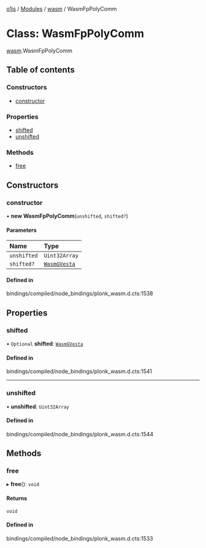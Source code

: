[o1js](../README.md) / [Modules](../modules.md) / [wasm](../modules/wasm.md) / WasmFpPolyComm

# Class: WasmFpPolyComm

[wasm](../modules/wasm.md).WasmFpPolyComm

## Table of contents

### Constructors

- [constructor](wasm.WasmFpPolyComm.md#constructor)

### Properties

- [shifted](wasm.WasmFpPolyComm.md#shifted)
- [unshifted](wasm.WasmFpPolyComm.md#unshifted)

### Methods

- [free](wasm.WasmFpPolyComm.md#free)

## Constructors

### constructor

• **new WasmFpPolyComm**(`unshifted`, `shifted?`)

#### Parameters

| Name | Type |
| :------ | :------ |
| `unshifted` | `Uint32Array` |
| `shifted?` | [`WasmGVesta`](wasm.WasmGVesta.md) |

#### Defined in

bindings/compiled/node_bindings/plonk_wasm.d.cts:1538

## Properties

### shifted

• `Optional` **shifted**: [`WasmGVesta`](wasm.WasmGVesta.md)

#### Defined in

bindings/compiled/node_bindings/plonk_wasm.d.cts:1541

___

### unshifted

• **unshifted**: `Uint32Array`

#### Defined in

bindings/compiled/node_bindings/plonk_wasm.d.cts:1544

## Methods

### free

▸ **free**(): `void`

#### Returns

`void`

#### Defined in

bindings/compiled/node_bindings/plonk_wasm.d.cts:1533
